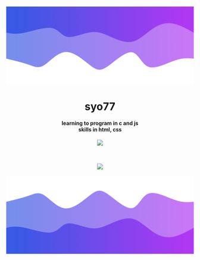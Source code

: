 ![Header](https://github.com/syo77/syo77/blob/99603d0e13ec9cf5c37b534270ed74e09fc68cb0/header.png)

<h1 align="center">syo77</h1>
<a href="https://github.com/syo77"></a>

</p>
<h4 align="center">learning to program in c and js<br>skills in html, css</h5>
<p align="center">
           <img src="https://skillicons.dev/icons?i=c,js,html,css"/>
</p>

<br>

<p align="center">
  <img src="https://github-readme-stats.vercel.app/api/?username=syo77&title_color=674fc9&text_color=9f9f9f&show_icons=true&bg_color=00000000&hide_border=true&icon_color=674fc9&hide_title=true&count_private=true" />
</p>

![Footer](https://github.com/syo77/syo77/blob/99603d0e13ec9cf5c37b534270ed74e09fc68cb0/footer.png)
